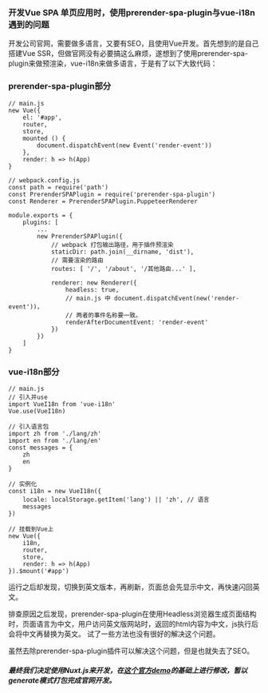 ### 开发Vue SPA 单页应用时，使用prerender-spa-plugin与vue-i18n遇到的问题 
开发公司官网，需要做多语言，又要有SEO，且使用Vue开发。首先想到的是自己搭建Vue SSR，但做官网没有必要搞这么麻烦，遂想到了使用prerender-spa-plugin来做预渲染，vue-i18n来做多语言，于是有了以下大致代码：

### prerender-spa-plugin部分
```
// main.js
new Vue({
    el: '#app',
    router,
    store,
    mounted () {
        document.dispatchEvent(new Event('render-event'))
    },
    render: h => h(App)
}
```

```
// webpack.config.js
const path = require('path')
const PrerenderSPAPlugin = require('prerender-spa-plugin')
const Renderer = PrerenderSPAPlugin.PuppeteerRenderer

module.exports = {
    plugins: [
        ...
        new PrerenderSPAPlugin({
            // webpack 打包输出路径，用于插件预渲染 
            staticDir: path.join(__dirname, 'dist'),
            // 需要渲染的路由
            routes: [ '/', '/about', '/其他路由...' ],

            renderer: new Renderer({
                headless: true,
                // main.js 中 document.dispatchEvent(new('render-event'))，
                // 两者的事件名称要一致。
                renderAfterDocumentEvent: 'render-event'
            })
        })
    ]
}
```
### vue-i18n部分
```
// main.js
// 引入并use
import VueI18n from 'vue-i18n'
Vue.use(VueI18n)

// 引入语言包
import zh from './lang/zh'
import en from './lang/en'
const messages = {
    zh
    en 
}

// 实例化 
const i18n = new VueI18n({
    locale: localStorage.getItem('lang') || 'zh', // 语言
    messages
})

// 挂载到Vue上
new Vue({
    i18n,
    router,
    store,
    render: h => h(App)
}).$mount('#app')

```
运行之后却发现，切换到英文版本，再刷新，页面总会先显示中文，再快速闪回英文。 

排查原因之后发现，prerender-spa-plugin在使用Headless浏览器生成页面结构时，页面语言为中文，用户访问英文版网站时，返回的html内容为中文，js执行后会将中文再替换为英文。 
试了一些方法也没有很好的解决这个问题。 

虽然去除prerender-spa-plugin插件可以解决这个问题，但是也就失去了SEO。

##### 最终我们决定使用Nuxt.js来开发，在[这个官方demo](https://zh.nuxtjs.org/examples/i18n)的基础上进行修改，暂以generate模式打包完成官网开发。


